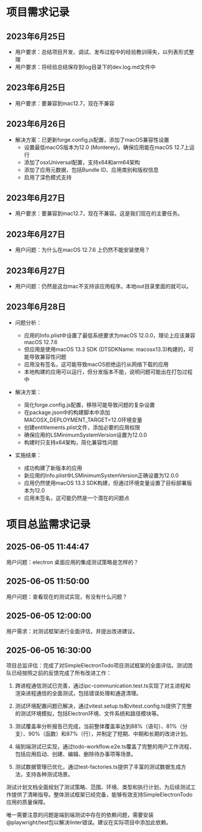 # 项目需求记录

## 2023年6月25日
- 用户要求：总结项目开发、调试、发布过程中的经验教训得失，以列表形式整理
- 用户要求：将经验总结保存到log目录下的dev.log.md文件中

## 2023年6月25日
- 用户要求：要兼容到mac12.7，现在不兼容

## 2023年6月26日
- 解决方案：已更新forge.config.js配置，添加了macOS兼容性设置
  - 设置最低macOS版本为12.0 (Monterey)，确保应用能在macOS 12.7上运行
  - 添加了osxUniversal配置，支持x64和arm64架构
  - 添加了应用元数据，包括Bundle ID、应用类别和版权信息
  - 启用了深色模式支持

## 2023年6月27日
- 用户要求：要兼容到mac12.7，现在不兼容。这是我们现在的主要任务。

## 2023年6月27日
- 用户问题：为什么在macOS 12.7.6 上仍然不能安装使用？

## 2023年6月27日
- 用户问题：仍然是这台mac不支持该应用程序。本地out目录里面的就可以。

## 2023年6月28日
- 问题分析：
  - 应用的Info.plist中设置了最低系统要求为macOS 12.0.0，理论上应该兼容macOS 12.7.6
  - 但应用是使用macOS 13.3 SDK (DTSDKName: macosx13.3)构建的，可能导致兼容性问题
  - 应用没有签名，这可能导致macOS拒绝运行从网络下载的应用
  - 本地构建的应用可以运行，但分发版本不能，说明问题可能出在打包过程中

- 解决方案：
  - 简化forge.config.js配置，移除可能导致问题的复杂设置
  - 在package.json中的构建脚本中添加MACOSX_DEPLOYMENT_TARGET=12.0环境变量
  - 创建entitlements.plist文件，添加必要的应用权限
  - 确保应用的LSMinimumSystemVersion设置为12.0.0
  - 构建时只支持x64架构，简化兼容性问题

- 实施结果：
  - 成功构建了新版本的应用
  - 新应用的Info.plist中LSMinimumSystemVersion正确设置为12.0.0
  - 应用仍然使用macOS 13.3 SDK构建，但通过环境变量设置了目标部署版本为12.0
  - 应用未签名，这可能仍然是一个潜在的问题点

# 项目总监需求记录

## 2025-06-05 11:44:47
用户问题：electron 桌面应用的集成测试策略是怎样的？

## 2025-06-05 11:50:00
用户问题：查看现在的测试实现，有没有什么问题？

## 2025-06-05 12:00:00
用户需求：对测试框架进行全面评估，并提出改进建议。

## 2025-06-05 16:30:00
项目总监评估：完成了对SimpleElectronTodo项目测试框架的全面评估。测试团队已经按照之前的反馈完成了所有改进工作：

1. 跨进程通信测试已完善，通过ipc-communication.test.ts实现了对主进程和渲染进程通信的全面测试，包括错误处理和通道清理。

2. 测试环境配置问题已解决，通过vitest.setup.ts和vitest.config.ts提供了完整的测试环境模拟，包括Electron环境、文件系统和路径模块等。

3. 测试覆盖率分析报告已完成，当前整体覆盖率达到88%（语句）、81%（分支）、90%（函数）和87%（行），并制定了短期、中期和长期的改进计划。

4. 端到端测试已实现，通过todo-workflow.e2e.ts覆盖了完整的用户工作流程，包括应用启动、创建、编辑、删除待办事项等场景。

5. 测试数据管理已优化，通过test-factories.ts提供了丰富的测试数据生成方法，支持各种测试场景。

测试计划文档全面规划了测试策略、范围、环境、类型和执行计划，为后续测试工作提供了清晰指导。整体测试框架已经完备，能够有效支持SimpleElectronTodo应用的质量保障。

唯一需要注意的问题是端到端测试中存在的依赖问题，需要安装@playwright/test包以解决linter错误。建议在实际项目中添加此依赖。